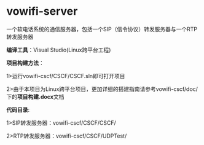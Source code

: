 # vowifi-server
一个软电话系统的通信服务器，包括一个SIP（信令协议）转发服务器与一个RTP转发服务器

**编译工具**：Visual Studio(Linux跨平台工程)

**项目构建方法**：

1>运行vowifi-cscf/CSCF/CSCF.sln即可打开项目

2>由于本项目为Linux跨平台项目，更加详细的搭建指南请参考vowifi-cscf/doc/下的**项目构建.docx**文档

**代码目录**:

1>SIP转发服务器：vowifi-cscf/CSCF/CSCF/

2>RTP转发服务器：vowifi-cscf/CSCF/UDPTest/
